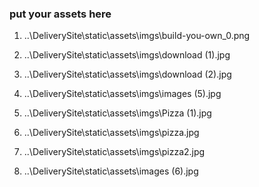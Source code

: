 ### put your assets here

1. ..\DeliverySite\static\assets\imgs\build-you-own_0.png

2.  ..\DeliverySite\static\assets\imgs\download (1).jpg

3. ..\DeliverySite\static\assets\imgs\download (2).jpg

4. ..\DeliverySite\static\assets\imgs\images (5).jpg

5. ..\DeliverySite\static\assets\imgs\Pizza (1).jpg

6. ..\DeliverySite\static\assets\imgs\pizza.jpg

7. ..\DeliverySite\static\assets\imgs\pizza2.jpg

8. ..\DeliverySite\static\assets\images (6).jpg

